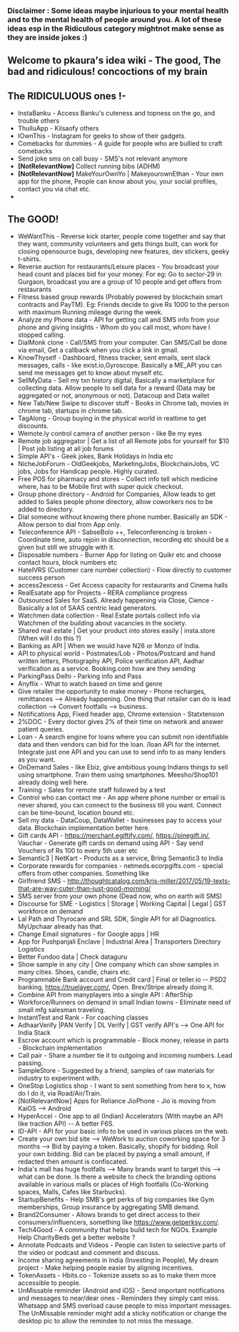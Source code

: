 ### Disclaimer : Some ideas maybe injurious to your mental health and to the mental health of people around you. A lot of these ideas esp in the Ridiculous category mightnot make sense as they are inside jokes :)

## Welcome to pkaura's idea wiki - The good, The bad and ridiculous! concoctions of my brain

## The RIDICULUOUS ones !-
* InstaBanku - Access Banku's cuteness and topness on the go, and trouble others
* ThulluApp - Kilsaofy others
* IOwnThis - Instagram for geeks to show of their gadgets.
* Comebacks for dummies - A guide for people who are bullied to craft comebacks
* Send joke sms on call busy - SMS's not relevant anymore
* **[NotRelevantNow]** Collect running bibs (ADHM)
* **[NotRelevantNow]** MakeYourOwnYo | MakeyourownEthan - Your own app for the phone, People can know about you, your social profiles, contact you via chat etc.
* 


## The GOOD!
* WeWantThis - Reverse kick starter, people come together and say that they want, community volunteers and gets things built, can work for closing opensource bugs, developing new features, dev stickers, geeky t-shirts.
* Reverse auction for restaurants/Leisure places - You broadcast your head count and places bid for your money. For eg: Go to sector-29 in Gurgaon, broadcast you are a group of 10 people and get offers from restaurants
* Fitness based group rewards (Probably powered by blockchain smart contracts and PayTM). Eg: Friends decide to give Rs 1000 to the person with maximum Running mileage during the week.
* Analyze my Phone data - API for getting call and SMS info from your phone and giving insights - Whom do you call most, whom have I stopped calling.
* DialMonk clone - Call/SMS from your computer. Can SMS/Call be done via email, Get a callback when you click a link in gmail.
* KnowThyself - Dashboard, fitness tracker, sent emails, sent slack messages, calls - like exist.io,Gyroscope. Basically a ME_API you can send me messages get to know about myself etc. 
* SellMyData - Sell my txn history digital, Basically a marketplace for collecting data. Allow people to sell data for a reward (Data may be aggregated or not, anonymous or not). Datacoup and Data wallet
* New Tab/New Swipe to discover stuff - Books in Chrome tab, movies in chrome tab, startups in chrome tab.
* TagAlong - Group buying in the physical world in realtime to get discounts.
* Wemote.ly control camera of another person - like Be my eyes
* Remote job aggregator | Get a list of all Remote jobs for yourself for $10 | Post job listing at all job forums
* Simple API's - Geek jokes, Bank Holidays in India etc
* NicheJobForum - OldGeekjobs, MarketingJobs, BlockchainJobs, VC jobs, Jobs for Handicap people. Highly curated.
* Free POS for pharmacy and stores - Collect info tell which medicine where, has to be Mobile first with super quick checkout.
* Group phone directory - Android for Companies, Allow leads to get added to Sales people phone directory, allow coworkers nos to be added to directory.
* Dial someone without knowing there phone number. Basically an SDK - Allow person to dial from App only.
* Teleconference API - SabseBolo ++, Teleconferencing is broken - Coordinate time, auto rejoin in disconnection, recording etc should be a given but still we struggle with it.
* Disposable numbers - Burner App for listing on Quikr etc and choose contact hours, block numbers etc
* HateIVRS (Customer care number collection) - Flow directly to customer success person
* access2excess - Get Access capacity for restaurants and Cinema halls
* RealEsatate app for Projects - RERA compliance progress
* Outsourced Sales for SaaS. Already happening via Close, Cience - Basically a lot of SAAS centric lead generators.
* Watchmen data collection - Real Estate portals collect info via Watchmen of the building about vacancies in the society.
* Shared real estate | Get your product into stores easily | insta.store (When will I do this ?) 
* Banking as API | When we would have N26 or Monzo of India.
* API to physical world - Postmates/Lob - Photos/Postcard and hand written letters, Photography API, Police verification API, Aadhar verification as a service. Booking.com how are they sending
* ParkingPass Delhi - Parking info and Pass
* Anyflix - What to watch based on time and genre
* Give retailer the opportunity to make money - Phone recharges, remittances --> Already happening. One thing that retailer can do is lead collection --> Convert footfalls --> business.
* Notifications App, Fixed header app, Chrome extension - Statxtension
* 2%DOC - Every doctor gives 2% of their time on network and answer patient queries.
* Loan - A search engine for loans where you can submit non identifiable data and then vendors can bid for the loan. /loan API for the internet. Integrate just one API and you can use to send info to as many lenders as you want.
* OnDemand Sales - like Ebiz, give ambitious young Indians things to sell using smartphone. Train them using smartphones. Meesho/Shop101 already doing well here.
* Training - Sales for remote staff followed by a test
* Control who can contact me - An app where phone number or email is never shared, you can connect to the business till you want. Connect can be time-bound, location bound etc.
* Sell my data - DataCoup, DataWallet - businesses pay to access your data. Blockchain implementation better here.
* Gift cards API - https://merchant.egiftify.com/, https://pinegift.in/, Vauchar - Generate gift cards on demand using API - Say send Vouchers of Rs 100 to every 5th user etc
* Semantic3 | NetKart - Products as a service, Bring Semantic3 to India
* Corporate rewards for companies - netmeds.ecorpgifts.com - special offers from other companies. Something like 
* Girlfriend SMS - http://thoughtcatalog.com/kris-miller/2017/05/19-texts-that-are-way-cuter-than-just-good-morning/
* SMS server from your own phone (Dead now, who on earth will SMS)
* Discourse for SME - Logistics | Storage | Working Capital | Legal | GST workforce on demand
* Lal Path and Thyrocare and SRL SDK, Single API for all Diagnostics. MyUpchaar already has that.
* Change Email signatures - for Google apps | HR 
* App for Pushpanjali Enclave | Industrial Area | Transporters Directory Logistics
* Better Fundoo data | Check dataguru
* Show sample in any city | One company which can show samples in many cities. Shoes, candle, chairs etc.
* Programmable Bank account and Credit card | Final or teller.io -- PSD2 banking, https://truelayer.com/, Open. Brex/Stripe already doing it.
* Combine API from manyplayers into a single API : AfterShip
* Workforce/Runners on demand in small Indian towns - Eliminate need of small mfg salesman traveling.
* InstantTest and Rank - For coaching classes
* AdhaarVerify |PAN Verify | DL Verify | GST verify API's --> One API for India Stack
* Escrow account which is programmable - Block money, release in parts - Blockchain implementation
* Call pair - Share a number tie it to outgoing and incoming numbers. Lead passing.
* SampleStore - Suggested by a friend, samples of raw materials for industry to experiment with.
* OneStop Logistics shop - I want to sent something from here to x, how do I do it, via Road/Air/Train.
* [NotRelevantNow] Apps for Reliance JioPhone - Jio is moving from KaiOS --> Android 
* HyperAccel - One app to all (Indian) Accelerators (With maybe an API like traction API) -- A better F6S.
* ID-API - API for your basic info to be used in various places on the web.
* Create your own bid site --> WeWork to auction coworking space for 3  months --> Bid by paying a token. Basically, shopify for bidding. Roll your own bidding. Bid can be placed by paying a small amount, if redacted then amount is confiscated.
* India's mall has huge footfalls --> Many brands want to target this --> what can be done. Is there a website to check the branding options available in various malls or places of High footfalls (Co-Working spaces, Malls, Cafes like Starbucks).
* StartupBenefits - Help SMB's get perks of big companies like Gym memberships, Group insurance by aggregating SMB demand.
* Brand2Consumer - Allows brands to get direct access to their consumers/influencers, something like https://www.getperksy.com/.
* Tech4Good - A community that helps build tech for NGOs. Example Help CharityBeds get a better website ?
* Annotate Podcasts and Videos - People can listen to selective parts of the video or podcast and comment and discuss.
* Income sharing agreements in India (Investing in People), My dream project - Make helping people easier by aligning incentives.
* TokenAssets - Hbits.co - Tokenize assets so as to make them more accessible to people.
* UnMissable reminder (Android and iOS) - Send important notifications and messages to near/dear ones - Reminders they simply cant miss. Whatsapp and SMS overload cause people to miss important messages. The UnMissable reminder might add a sticky notification or change the desktop pic to allow the remindee to not miss the message.








 








